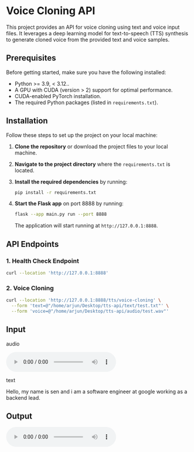 # Voice Cloning API

This project provides an API for voice cloning using text and voice input files. It leverages a deep learning model for text-to-speech (TTS) synthesis to generate cloned voice from the provided text and voice samples.

## Prerequisites

Before getting started, make sure you have the following installed:

- Python >= 3.9, < 3.12..
- A GPU with CUDA (version > 2) support for optimal performance.
- CUDA-enabled PyTorch installation.
- The required Python packages (listed in `requirements.txt`).

## Installation

Follow these steps to set up the project on your local machine:

1. **Clone the repository** or download the project files to your local machine.

2. **Navigate to the project directory** where the `requirements.txt` is located.

3. **Install the required dependencies** by running:

    ```bash
    pip install -r requirements.txt
    ```

4. **Start the Flask app** on port 8888 by running:

    ```bash
    flask --app main.py run --port 8888
    ```

    The application will start running at `http://127.0.0.1:8888`.

## API Endpoints

### 1. Health Check Endpoint

```bash
curl --location 'http://127.0.0.1:8888'
```

### 2. Voice Cloning


```bash
curl --location 'http://127.0.0.1:8888/tts/voice-cloning' \
  --form 'text=@"/home/arjun/Desktop/tts-api/text/test.txt"' \
  --form 'voice=@"/home/arjun/Desktop/tts-api/audio/test.wav"'
```


## Input

audio

<audio controls src="https://github.com/arjunshajitech/tts-api/test/test.wav" title="Title"></audio>

text

Hello, my name is sen and i am a software engineer at google working as a backend lead.

## Output

<audio controls src="https://github.com/arjunshajitech/tts-api/output/output.wav" title="Title"></audio>